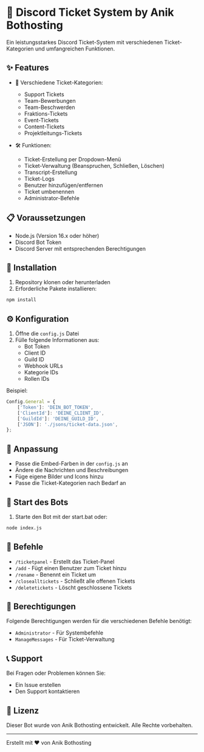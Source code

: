 # 🎫 Discord Ticket System by Anik Bothosting

Ein leistungsstarkes Discord Ticket-System mit verschiedenen Ticket-Kategorien und umfangreichen Funktionen.

## ✨ Features

- 📝 Verschiedene Ticket-Kategorien:
  - Support Tickets
  - Team-Bewerbungen
  - Team-Beschwerden
  - Fraktions-Tickets
  - Event-Tickets
  - Content-Tickets
  - Projektleitungs-Tickets

- 🛠️ Funktionen:
  - Ticket-Erstellung per Dropdown-Menü
  - Ticket-Verwaltung (Beanspruchen, Schließen, Löschen)
  - Transcript-Erstellung
  - Ticket-Logs
  - Benutzer hinzufügen/entfernen
  - Ticket umbenennen
  - Administrator-Befehle

## 📋 Voraussetzungen

- Node.js (Version 16.x oder höher)
- Discord Bot Token
- Discord Server mit entsprechenden Berechtigungen

## 🚀 Installation

1. Repository klonen oder herunterladen
2. Erforderliche Pakete installieren:
```bash
npm install
```

## ⚙️ Konfiguration

1. Öffne die `config.js` Datei
2. Fülle folgende Informationen aus:
   - Bot Token
   - Client ID
   - Guild ID
   - Webhook URLs
   - Kategorie IDs
   - Rollen IDs

Beispiel:
```javascript
Config.General = {
    ['Token']: 'DEIN_BOT_TOKEN',
    ['ClientId']: 'DEINE_CLIENT_ID',
    ['GuildId']: 'DEINE_GUILD_ID',
    ['JSON']: './jsons/ticket-data.json',
};
```

## 🎨 Anpassung

- Passe die Embed-Farben in der `config.js` an
- Ändere die Nachrichten und Beschreibungen
- Füge eigene Bilder und Icons hinzu
- Passe die Ticket-Kategorien nach Bedarf an

## 🚀 Start des Bots

1. Starte den Bot mit der start.bat oder:
```bash
node index.js
```

## 📜 Befehle

- `/ticketpanel` - Erstellt das Ticket-Panel
- `/add` - Fügt einen Benutzer zum Ticket hinzu
- `/rename` - Benennt ein Ticket um
- `/closealltickets` - Schließt alle offenen Tickets
- `/deletetickets` - Löscht geschlossene Tickets

## 🔐 Berechtigungen

Folgende Berechtigungen werden für die verschiedenen Befehle benötigt:
- `Administrator` - Für Systembefehle
- `ManageMessages` - Für Ticket-Verwaltung

## 📞 Support

Bei Fragen oder Problemen können Sie:
- Ein Issue erstellen
- Den Support kontaktieren

## 📝 Lizenz

Dieser Bot wurde von Anik Bothosting entwickelt.
Alle Rechte vorbehalten.

---
Erstellt mit ❤️ von Anik Bothosting 
